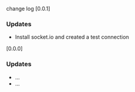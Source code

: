 change log
[0.0.1]
### Updates
- Install socket.io and  created a test connection

[0.0.0]
### Updates
- ...
- ...
